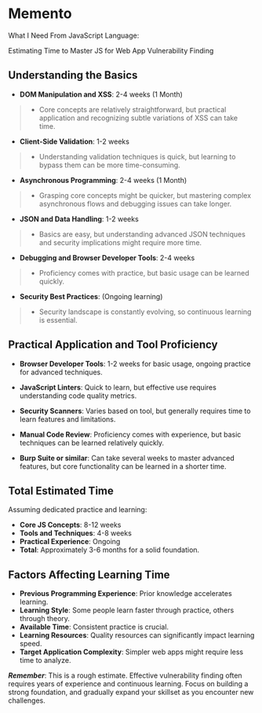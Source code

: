 # Memento
What I Need From JavaScript Language:

Estimating Time to Master JS for Web App Vulnerability Finding

## Understanding the Basics
- **DOM Manipulation and XSS**: 2-4 weeks (1 Month)

> * Core concepts are relatively straightforward, but practical application and recognizing subtle variations of XSS can take time.
- **Client-Side Validation**: 1-2 weeks

>  * Understanding validation techniques is quick, but learning to bypass them can be more time-consuming.
- **Asynchronous Programming**: 2-4 weeks (1 Month)

>  * Grasping core concepts might be quicker, but mastering complex asynchronous flows and debugging issues can take longer.
- **JSON and Data Handling**: 1-2 weeks

>  * Basics are easy, but understanding advanced JSON techniques and security implications might require more time.
- **Debugging and Browser Developer Tools**: 2-4 weeks
>  * Proficiency comes with practice, but basic usage can be learned quickly.
- **Security Best Practices**: (Ongoing learning)
>  * Security landscape is constantly evolving, so continuous learning is essential.

## Practical Application and Tool Proficiency
- **Browser Developer Tools**: 1-2 weeks for basic usage, ongoing practice for advanced techniques.

- **JavaScript Linters**: Quick to learn, but effective use requires understanding code quality metrics.
  
- **Security Scanners**: Varies based on tool, but generally requires time to learn features and limitations.
  
- **Manual Code Review**: Proficiency comes with experience, but basic techniques can be learned relatively quickly.

- **Burp Suite or similar**: Can take several weeks to master advanced features, but core functionality can be learned in a shorter time.

## Total Estimated Time
Assuming dedicated practice and learning:

- **Core JS Concepts**: 8-12 weeks
- **Tools and Techniques**: 4-8 weeks
- **Practical Experience**: Ongoing
- **Total**: Approximately 3-6 months for a solid foundation.

## Factors Affecting Learning Time

- **Previous Programming Experience**: Prior knowledge accelerates learning.
- **Learning Style**: Some people learn faster through practice, others through theory.
- **Available Time**: Consistent practice is crucial.
- **Learning Resources**: Quality resources can significantly impact learning speed.
- **Target Application Complexity**: Simpler web apps might require less time to analyze.

***Remember***: This is a rough estimate. Effective vulnerability finding often requires years of experience and continuous learning. Focus on building a strong foundation, and gradually expand your skillset as you encounter new challenges.
